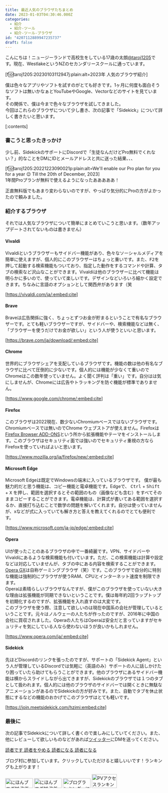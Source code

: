 ```yaml
---
title: 最近人気のブラウザたちまとめ
date: 2023-01-03T04:30:46.000Z
categories:
  - 紹介
  - 紹介-ツール
  - 紹介-ツール-ブラウザ
id: "4207112889947235737"
draft: false
---
```

こんにちは！ニュージーランドで高校生をしている17歳の太朗<a href="https://twitter.com/taroj1205" target="_blank">@taroj1205</a>です。現在、WestlakeというNZのセカンダリースクールに通っています。

[f:id:taroj1205:20230103112947j:plain:alt=2023年 人気のブラウザ紹介]

僕は色々なアプリやソフトを試すのがとても好きです。1ヶ月に何度も面白そうなソフトは無いかなぁとYouTubeやGoogle、Vectorなどのサイトを見ています。  
その関係で、僕は今まで色々なブラウザを試してきました。  
今回はこれらのブラウザについて少し書き、次の記事で「Sidekick」について詳しく書きたいと思います。

[:contents]

### 書こうと思ったきっかけ
少し前、SidekickのサポートにDiscordで「生徒なんだけどPro無料でくれない？」的なことをDMにIDとメールアドレスと共に送った結果、、、

<!-- more -->

[f:id:taroj1205:20221223090021p:plain:alt=We&#x27;ll enable our Pro plan for you for a year 😉 Till the 20th of December, 2023]  
1年間Proプランが無料で使えるようになったあああああ！

<div id="discordInviteBox"></div>
正直無料版でもあまり変わらないのですが、やっぱり気分的にProの方がよかったので頼みました。

### 紹介するブラウザ
それでは人気なブラウザについて簡単にまとめていこうと思います。（数年アップデートされてないものは書きません）

#### Vivaldi
Vivaldiというブラウザーもサイドバー機能があり、色々なソーシャルメディアを簡単に使えますが、個人的にこのブラウザーはちょっと重いです。また、<kbd class="kbc-button">F2</kbd>を押して起動する検索機能もついており、指定した動作をするコマンドや計算、タブの検索など沢山なことができます。Vivaldiは他のブラウザーに比べて機能は明らかに多いので、使っていて楽しいです。デザインなどいろいろ細かく設定できます。ちなみに言語のオプションとして関西弁があります（笑

[https://vivaldi.com/ja/:embed:cite]

#### Brave
Braveは広告関係に強く、ちょっとずつお金が貯まるということで有名なブラウザーです。とても軽いブラウザーですが、サイドバーや、検索機能などは無く、「ブラウザーを使うだけでお金が欲しい」という人が使うといいと思います。

[https://brave.com/ja/download/:embed:cite]

#### Chrome
世界的にブラウザシェアを支配しているブラウザです。機能の数は他の有名なブラウザに比べて圧倒的に少ないです。個人的には機能が少なくて重いのでChromeはこの数年使っていません。よく聞く評判は「重い」です。自分はは気にしませんが、Chromeには広告やトラッキングを防ぐ機能が標準でありません。

[https://www.google.com/chrome/:embed:cite]

#### Firefox
このブラウザは2022現在、数少ないChromiumベースではないブラウザです。Chromiumベースでは無いのでChrome ウェブストアが使えません。Firefoxは<a href="https://addons.mozilla.org/ja/firefox/" target="_blank">Firefox Browser ADD-ONS</a>という所から拡張機能やテーマをインストールします。このブラウザはセキュリティ面では強いのでセキュリティ重視の方ならFirefoxを使っていればよいと思います。

[https://www.mozilla.org/ja/firefox/new/:embed:cite]

#### Microsoft Edge
Microsoft Edgeは既定でWindowsの端末に入っているブラウザです。
僕が最も魅力的だと思う機能は、コピー機能と電卓機能です。Edgeで、 <kbd class="kbc-button">Ctrl</kbd> + <kbd class="kbc-button">Shift</kbd> + <kbd class="kbc-button">X</kbd> を押し、範囲を選択するとその範囲のもの（画像なども含む）をすべてそのままコピーすることができます。電卓機能は、計算式が書いてある範囲を選択するか、直接打ち込むことで数学の問題を解いてくれます。自分は使っていませんが、xなどが式に入っていても解き方と答えを教えてくれるのでとても便利です。

[https://www.microsoft.com/ja-jp/edge/:embed:cite]

#### Opera
UIが使ったことのあるブラウザの中で一番綺麗です。VPN、サイドバーやVivaldiにあるような検索機能も付いています。ただ、この検索機能は計算や設定などは対応していませんが、タブの中にある内容を検索することができます。  
<a href="https://www.opera.com/gx" target="_blank">Opera GX</a>は自称ゲーミングブラウザ（笑）です。このブラウザで自分的に特別な機能は強制的にブラウザが使うRAM、CPUとインターネット速度を制限できます。  
Operaは素晴らしいブラウザなんですが、僕がこのブラウザを使っていない大きな理由は拡張機能が同期できないということです。僕は毎年約2回ラップトップを初期化するのですが、拡張機能を入れ直すのは大変です。  
このブラウザを使う際、注意して欲しいのは現在中国系の会社が管理しているということです。元々はノルウェーの人たちが作ったのですが、2016年に中国の会社に買収されました。Operaの人たちはOperaは安全だと言っていますがセキュリティを気にしている人なら使わないほうが良いかもしれません。

[https://www.opera.com/ja/:embed:cite]

#### Sidekick
先ほどDiscordのリンクを張ったのですが、サポートの「Sidekick Agent」という人が管理しているDiscordでは気軽に（英語のみ）サポートの人に話しかけたり困っていたら助けてもらうことができます。他のブラウザにあるサイドバー機能は横からスライドしながら出てきますが、Sidekickのブラウザでは１つのタブとして扱われます。個人的には他のブラウザのサイドバーでは開くときに無駄なアニメーションがあるのでSidekickの方が好みです。また、自動でタブを休止状態にするなどの機能のおかげでこのブラウザはとても軽いです。  

[https://join.meetsidekick.com/hzimi:embed:cite]

### 最後に
次の記事でSidekickについて詳しく書くので楽しみにしていてください。また、他にレビューして欲しいものなどがあれば<a href="https://twitter.com/taroj1205" target="_blank">ツイッター</a>にDMを送ってください。



 <div class="hatena-module hatena-module-profile" style="margin-bottom:auto;">
  <div class="hatena-follow-button-box btn-subscribe js-hatena-follow-button-box reader-button-inner">
    <a href="#" class="hatena-follow-button js-hatena-follow-button">
      <span class="subscribing">
        <span class="foreground">読者です</span>
        <span class="background">読者をやめる</span>
      </span>
      <span class="unsubscribing" data-track-name="profile-widget-subscribe-button" data-track-once>
        <span class="foreground">読者になる</span>
        <span class="background">読者になる</span>
      </span>
    </a>
  </div>
</div>

ブログ村に参加しています。クリックしていただけると嬉しいいです！ランキングも上がります！  
<div class="blogmura">
<a href="https://overseas.blogmura.com/ranking/in?p_cid=10927073" target="_blank" ><img src="https://b.blogmura.com/overseas/88_31.gif" width="88" height="31" border="0" alt="にほんブログ村 海外生活ブログへ" /></a>
<a href="https://overseas.blogmura.com/newzealand/ranking/in?p_cid=10927073" target="_blank"><img src="https://b.blogmura.com/overseas/newzealand/88_31.gif" width="88" height="31" border="0" alt="にほんブログ村 海外生活ブログ ニュージーランド情報へ" /></a>
<a href="https://blogmura.com/ranking/in?p_cid=10927073" target="_blank"><img src="https://b.blogmura.com/88_31.gif" width="88" height="31" border="0" alt="ブログランキング・にほんブログ村へ" /></a>
<a href="https://blogmura.com/profiles/10927073?p_cid=10927073" target="_blank"><img src="https://blogparts.blogmura.com/parts_image/user/pv10927073.gif"  width="80" height="43.5" border="0" alt="PVアクセスランキング にほんブログ村" /></a></div>

<script>
var discordInvite = discordInvite || function() {
    var i = {},
        e = "1.0";
    return {
        init: function(e) {
            e.inviteCode = void 0 !== e.inviteCode && e.inviteCode, e.title = void 0 !== e.title ? e.title : "", e.introText = void 0 !== e.introText ? e.introText : "SidekickのDiscordへの招待です。", e.joinText = void 0 !== e.joinText ? e.joinText : "参加する", e.joinedText = void 0 !== e.joinedText ? e.joinedText : "参加しました", e.width = void 0 !== e.width ? e.width : "100%", e.miniMode = void 0 !== e.miniMode && e.miniMode, e.hideIntro = void 0 !== e.hideIntro && e.hideIntro, e.targetElement = void 0 !== e.targetElement ? e.targetElement : "#discordInviteBox", i.inviteCode = e.inviteCode, i.title = e.title, i.introText = e.introText, i.joinText = e.joinText, i.joinedText = e.joinedText, i.miniMode = e.miniMode, i.hideIntro = e.hideIntro, i.width = e.width, i.targetElement = e.targetElement
        },
        render: function() {
            if (window.jQuery) d();
            else {
                var t = document.createElement("script");
                t.type = "text/javascript", t.src = "https://ajax.googleapis.com/ajax/libs/jquery/3.2.1/jquery.min.js", document.head.appendChild(t), t.onload = function() {
                    d()
                }
            }

            function d() {
                if (discordCode = i.inviteCode, discordCode && "" != discordCode) {
                    i.miniMode ? i.width = "auto" : "number" == typeof i.width && (i.width = i.width + "px");
                    var t = '<div id="discordInvite" style="width: ' + i.width + ';"><span id="introText" class="noselect loadHidden">' + i.introText + '</span><div id="discordData"><div id="serverImg" class="discordLink loadHidden" style="background: rgb(54, 57, 63) repeat scroll 50% 50% / 100% 100% padding-box padding-box;"></div><div id="discordInfo"><div id="serverNameBox" class="discordLink"><span class="noselect" id="serverName">' + i.title + '</span></div><div id="status" class="loadHidden"><div id="statusIndicators" class="noselect"><i id="onlineInd"></i><span id="numOnline">... Online</span><i id="offlineInd"></i><span id="numTotal">... Members</span></div></div></div><button type="button" class="discordLink" id="callToAction"><div id="buttonText" class="noselect">' + i.joinText + "</div></button></div></div>",
                        d = '<div id="joinedDiscord">' + i.joinedText + '<svg name="Checkmark" width="18" height="18" viewBox="0 0 18 18" xmlns="http://www.w3.org/2000/svg" id="discordSVG"><g fill="none" fill-rule="evenodd" id="gDiscord"><polyline stroke="currentColor" stroke-width="2" points="3.5 9.5 7 13 15 5" id="discordPolyline"></polyline></g></svg></div>';
                    $(i.targetElement).append(t).attr("version", e), $.ajax({
                        url: "https://discordapp.com/api/v6/invite/" + discordCode + "?with_counts=true",
                        success: function(e) {
                            e.code;
                            var t = e.approximate_member_count.toLocaleString("en") + " Members",
                                o = e.approximate_presence_count.toLocaleString("en") + " Online",
                                n = e.guild.name,
                                r = "https://cdn.discordapp.com/icons/" + e.guild.id + "/" + e.guild.icon + ".jpg";
                            $("#serverName").html(n), $("#serverImg").css("background-image", "url(" + r + ")"), $("#numTotal").html(t), $("#numOnline").html(o), $(".discordLink").click(function() {
                                $("#callToAction").html(d).attr("id", "callToAction-clicked"), url = "https://discordapp.com/invite/" + i.inviteCode, window.open(url, "_blank")
                            }), $(".loadHidden").show(), i.miniMode && $("#offlineInd, #numTotal").hide(), i.hideIntro && $("#introText").hide()
                        },
                        error: function(i) {
                            $("#discordInvite").css("width", "auto");
                            var e = null;
                            void 0 !== i.responseJSON ? ($("#buttonText").html(i.responseJSON.message), $("#discordInfo").remove()) : ($("#discordData").remove(), e = !0), e ? $("#introText").html("ERROR: Invalid Data URL.") : $("#introText").html("An error has occurred."), $("#introText").css("margin", 0).show()
                        }
                    })
                } else $(i.targetElement).html("Error: No Invite Code Provided").attr("id", "discordInviteError").css("display", "inline-block")
            }
        }
    }
}();
</script>
<script>
  discordInvite.init({
  inviteCode: 'qeByySUmSb',
  title: 'Sidekick',
});
discordInvite.render();
</script>
